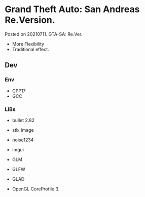 

# Grand Theft Auto: San Andreas<br> Re.Version.
Posted on 20210711. GTA-SA: Re.Ver.


- More Flexibility
- Traditional effect.


## Dev

### Env

- CPP17
- GCC

### LIBs

- bullet 2.82
  
- stb_image
- noise1234
- imgui
  
- GLM

- GLFW
- GLAD
- OpenGL CoreProfile 3.